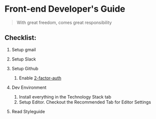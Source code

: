 # Front-end Developer's Guide

> With great freedom, comes great responsibility

## 

## Checklist:

1. Setup gmail

2. Setup Slack

3. Setup Github

   1. Enable [2-factor-auth](https://github.com/blog/1614-two-factor-authentication)

4. Dev Environment  
   1. Install everything in the Technology Stack tab  
   2. Setup Editor. Checkout the Recommended Tab for Editor Settings

5. Read Styleguide



